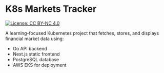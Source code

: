 # K8s Markets Tracker

[![License: CC BY-NC 4.0](https://img.shields.io/badge/License-CC%20BY--NC%204.0-lightgrey.svg)](https://creativecommons.org/licenses/by-nc/4.0/)

A learning-focused Kubernetes project that fetches, stores, and displays financial market data using:

- Go API backend
- Next.js static frontend
- PostgreSQL database
- AWS EKS for deployment
